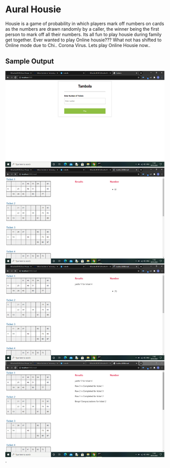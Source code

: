 # Aural Housie

Housie is a game of probability in which players mark off numbers on cards as the numbers are drawn randomly by a caller, the winner being the first person to mark off all their numbers. Its all fun to play housie during family get together. Ever wanted to play Online housie??? What not has shifted to Online mode due to Chi.. Corona Virus. Lets play Online Housie now..


## Sample Output

<img  height="300" width="500" alt="" src="https://github.com/KKhushhalR2405/Aural-Housie/blob/master/output/ss1.png" />

<br>
<img  height="300" width="500" alt="" src="https://github.com/KKhushhalR2405/Aural-Housie/blob/master/output/ss2.png" />

<br>
<img  height="300" width="500" alt="" src="https://github.com/KKhushhalR2405/Aural-Housie/blob/master/output/ss3.png" />

<br>
<img  height="300" width="500" alt="" src="https://github.com/KKhushhalR2405/Aural-Housie/blob/master/output/ss4.png" />
.
